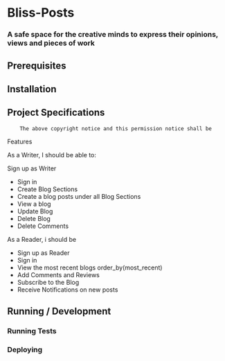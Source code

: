 # Bliss-Posts

### A safe space for the creative minds to express their opinions, views and pieces of work 

## Prerequisites
###

## Installation
###

## Project Specifications


        The above copyright notice and this permission notice shall be
Features 



As a Writer, I should be able to:

 Sign up as Writer
* Sign in
* Create Blog Sections
* Create a blog posts under all Blog Sections
* View a blog
* Update Blog
* Delete Blog
* Delete Comments

As a Reader, i should be

* Sign up as Reader
* Sign in
* View the most recent blogs order_by(most_recent)
* Add Comments and Reviews
* Subscribe to the Blog
* Receive Notifications on new posts

## Running / Development

### Running Tests

### Deploying
